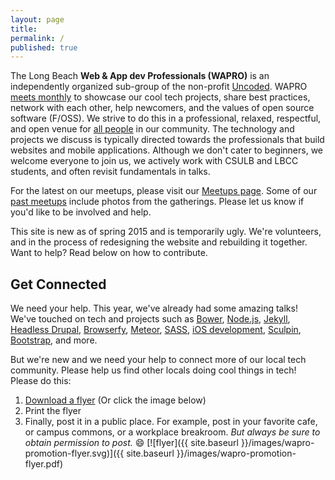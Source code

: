 ```yaml
---
layout: page
title:
permalink: /
published: true
---
```


The Long Beach __Web & App dev Professionals (WAPRO)__ is an independently organized sub-group of the non-profit [Uncoded](http://uncoded.org).  WAPRO [meets monthly](/news/) to showcase our cool tech projects, share best practices, network with each other, help newcomers, and the values of open source software (F/OSS).  We strive to do this in a professional, relaxed, respectful, and open venue for [all people](https://github.com/uncoded/code-of-conduct) in our community. The technology and projects we discuss is typically directed towards the professionals that build websites and mobile applications.  Although we don't cater to beginners, we welcome everyone to join us, we actively work with CSULB and LBCC students, and often revisit fundamentals in talks.

For the latest on our meetups, please visit our [Meetups page](/news/). Some of our [past meetups](http://www.meetup.com/uncoded/#past) include photos from the gatherings.  Please let us know if you'd like to be involved and help.

This site is new as of spring 2015 and is temporarily ugly.  We're volunteers, and in the process of redesigning the website and rebuilding it together.  Want to help?  Read below on how to contribute.


## Get Connected

We need your help. This year, we've already had some amazing talks!  We've touched on tech and projects such as [Bower](http://bower.io), [Node.js](http://nodejs.org), [Jekyll](http://jekyllrb.com), [Headless Drupal](https://github.com/davidhwang/horseman), [Browserfy](http://browserify.org/), [Meteor](https://www.meteor.com/), [SASS](http://sass-lang.com/), [iOS development](), [Sculpin](http://sculpin.io), [Bootstrap](http://getbootstrap.com/), and more.

But we're new and we need your help to connect more of our local tech community.  Please help us find other locals doing cool things in tech! Please do this:

1. [Download a flyer](/images/wapro-promotion-flyer.pdf) (Or click the image below)
2. Print the flyer
3. Finally, post it in a public place.  For example, post in your favorite cafe, or campus commons, or a workplace breakroom.  _But always be sure to obtain permission to post._  😄
[![flyer]({{ site.baseurl }}/images/wapro-promotion-flyer.svg)]({{ site.baseurl }}/images/wapro-promotion-flyer.pdf)
